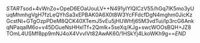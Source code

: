 $START$sod+4vWnZo+OpeD6EOaUouLV++N491ylYlQlCzV55/hGq7lK5mo3yUuqMhmhgVgH7fzLeQYhSa3xEPBAK0A6X0t8W3YcFFdcfDgN4mghm0JicKzGcstNi+GTgOzpPDeM8QCK40XTemJ5vEu5jHUWhfj65M3vdTui/Ip3rcG6AnkqNPaqaIM6o+v45DGueNsHHxlTf+2Qmlk+5seXq/KJg+swcWOOsBQH+JZ8TOmL4USMf8pp9mNJ4oX4VvvlVt82AwAK60/1HSkYj4LkoWKh9g==$END$